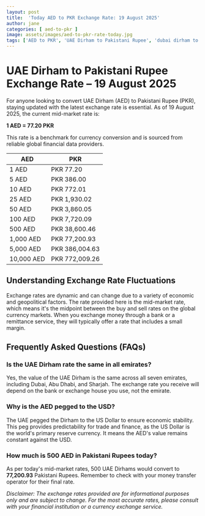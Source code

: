 ```yaml
---
layout: post
title:  'Today AED to PKR Exchange Rate: 19 August 2025'
author: jane
categories: [ aed-to-pkr ]
image: assets/images/aed-to-pkr-rate-today.jpg
tags: ['AED to PKR', 'UAE Dirham to Pakistani Rupee', 'dubai dirham to pkr', 'dirham rate in pakistan today', 'uae exchange rate pakistan']
---
```


# UAE Dirham to Pakistani Rupee Exchange Rate – 19 August 2025

For anyone looking to convert UAE Dirham (AED) to Pakistani Rupee (PKR), staying updated with the latest exchange rate is essential. As of 19 August 2025, the current mid-market rate is:

**1 AED = 77.20 PKR**

This rate is a benchmark for currency conversion and is sourced from reliable global financial data providers.

| AED | PKR |
| --- | --- |
| 1 AED | PKR 77.20 |
| 5 AED | PKR 386.00 |
| 10 AED | PKR 772.01 |
| 25 AED | PKR 1,930.02 |
| 50 AED | PKR 3,860.05 |
| 100 AED | PKR 7,720.09 |
| 500 AED | PKR 38,600.46 |
| 1,000 AED | PKR 77,200.93 |
| 5,000 AED | PKR 386,004.63 |
| 10,000 AED | PKR 772,009.26 |


## Understanding Exchange Rate Fluctuations

Exchange rates are dynamic and can change due to a variety of economic and geopolitical factors. The rate provided here is the mid-market rate, which means it's the midpoint between the buy and sell rates on the global currency markets. When you exchange money through a bank or a remittance service, they will typically offer a rate that includes a small margin.

## Frequently Asked Questions (FAQs)

### Is the UAE Dirham rate the same in all emirates?

Yes, the value of the UAE Dirham is the same across all seven emirates, including Dubai, Abu Dhabi, and Sharjah. The exchange rate you receive will depend on the bank or exchange house you use, not the emirate.

### Why is the AED pegged to the USD?

The UAE pegged the Dirham to the US Dollar to ensure economic stability. This peg provides predictability for trade and finance, as the US Dollar is the world's primary reserve currency. It means the AED's value remains constant against the USD.

### How much is 500 AED in Pakistani Rupees today?

As per today's mid-market rates, 500 UAE Dirhams would convert to **77,200.93** Pakistani Rupees. Remember to check with your money transfer operator for their final rate.



*Disclaimer: The exchange rates provided are for informational purposes only and are subject to change. For the most accurate rates, please consult with your financial institution or a currency exchange service.*
